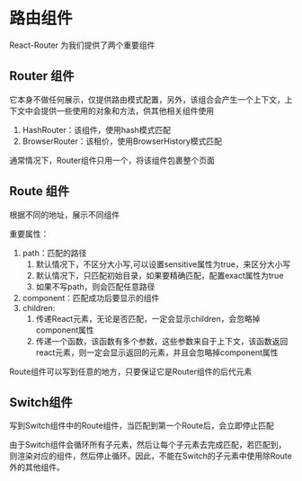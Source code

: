 # 路由组件

React-Router 为我们提供了两个重要组件

## Router 组件

它本身不做任何展示，仅提供路由模式配置，另外，该组合会产生一个上下文，上下文中会提供一些使用的对象和方法，供其他相关组件使用

1. HashRouter：该组件，使用hash模式匹配
2. BrowserRouter：该租价，使用BrowserHistory模式匹配

通常情况下，Router组件只用一个，将该组件包裹整个页面

## Route 组件

根据不同的地址，展示不同组件

重要属性：

1. path：匹配的路径
    1. 默认情况下，不区分大小写,可以设置sensitive属性为true，来区分大小写
    2. 默认情况下，只匹配初始目录，如果要精确匹配，配置exact属性为true
    3. 如果不写path，则会匹配任意路径
2. component：匹配成功后要显示的组件
3. children:
    1. 传递React元素，无论是否匹配，一定会显示children，会忽略掉component属性
    2. 传递一个函数，该函数有多个参数，这些参数来自于上下文，该函数返回react元素，则一定会显示返回的元素，并且会忽略掉component属性

Route组件可以写到任意的地方，只要保证它是Router组件的后代元素

## Switch组件

写到Switch组件中的Route组件，当匹配到第一个Route后，会立即停止匹配

由于Switch组件会循环所有子元素，然后让每个子元素去完成匹配，若匹配到，则渲染对应的组件，然后停止循环。因此，不能在Switch的子元素中使用除Route外的其他组件。